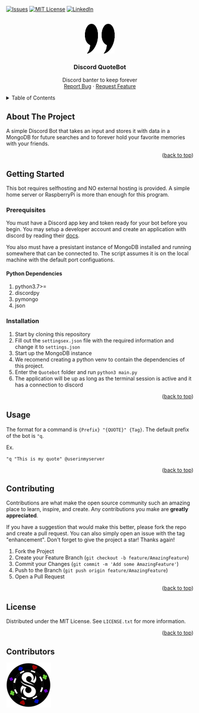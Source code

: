 <a name="readme-top"></a>



<!-- PROJECT SHIELDS -->
[![Issues][issues-shield]][issues-url]
[![MIT License][license-shield]][license-url]
[![LinkedIn][linkedin-shield]][linkedin-url]


<!-- PROJECT LOGO -->
<br />
<div align="center">
  <a href="https://github.com/github_username/repo_name">
    <img src="images/logo.png" alt="Logo" width="80" height="80">
  </a>

<h3 align="center">Discord QuoteBot</h3>

  <p align="center">
    Discord banter to keep forever
    <br />
    <a href="https://github.com/dscpsyl/quotebot/issues">Report Bug</a>
    ·
    <a href="https://github.com/dscpsyl/quotebot/issues">Request Feature</a>
  </p>
</div>



<!-- TABLE OF CONTENTS -->
<details>
  <summary>Table of Contents</summary>
  <ol>
    <li>
      <a href="#about-the-project">About The Project</a>
    </li>
    <li>
      <a href="#getting-started">Getting Started</a>
      <ul>
        <li><a href="#prerequisites">Prerequisites</a></li>
        <li><a href="#installation">Installation</a></li>
      </ul>
    </li>
    <li><a href="#usage">Usage</a></li>
    <li><a href="#contributing">Contributing</a></li>
    <li><a href="#license">License</a></li>
  </ol>
</details>



<!-- ABOUT THE PROJECT -->
## About The Project

A simple Discord Bot that takes an input and stores it with data in a MongoDB for future searches and to forever hold your favorite memories with your friends. 

<p align="right">(<a href="#readme-top">back to top</a>)</p>


<!-- GETTING STARTED -->
## Getting Started

This bot requires selfhosting and NO external hosting is provided. A simple home server or RaspberryPi is more than enough for this program.

### Prerequisites

You must have a Discord app key and token ready for your bot before you begin. You may setup a developer account and create an application with discord by reading their [docs](https://discord.com/developers/docs/intro).
<br />

You also must have a presistant instance of MongoDB installed and running somewhere that can be connected to. The script assumes it is on the local machine with the default port configuations. 

#### Python Dependencies
1. python3.7>=
2. discordpy
3. pymongo
4. json

### Installation

1. Start by cloning this repository
2. Fill out the `settingsex.json` file with the required information and change it to `settings.json`
3. Start up the MongoDB instance
4. We recomend creating a python venv to contain the dependencies of this project.
5. Enter the `Quotebot` folder and run `python3 main.py` 
6. The application will be up as long as the terminal session is active and it has a connection to discord

<p align="right">(<a href="#readme-top">back to top</a>)</p>



<!-- USAGE EXAMPLES -->
## Usage

The format for a command is `{Prefix} "{QUOTE}" {Tag}`. The default prefix of the bot is `"q`.
<br />

Ex. 

```
"q "This is my quote" @userinmyserver
```


<p align="right">(<a href="#readme-top">back to top</a>)</p>

<!-- CONTRIBUTING -->
## Contributing

Contributions are what make the open source community such an amazing place to learn, inspire, and create. Any contributions you make are **greatly appreciated**.

If you have a suggestion that would make this better, please fork the repo and create a pull request. You can also simply open an issue with the tag "enhancement".
Don't forget to give the project a star! Thanks again!

1. Fork the Project
2. Create your Feature Branch (`git checkout -b feature/AmazingFeature`)
3. Commit your Changes (`git commit -m 'Add some AmazingFeature'`)
4. Push to the Branch (`git push origin feature/AmazingFeature`)
5. Open a Pull Request

<p align="right">(<a href="#readme-top">back to top</a>)</p>



<!-- LICENSE -->
## License

Distributed under the MIT License. See `LICENSE.txt` for more information.

<p align="right">(<a href="#readme-top">back to top</a>)</p>


<!-- MARKDOWN LINKS & IMAGES -->
<!-- https://www.markdownguide.org/basic-syntax/#reference-style-links -->
[issues-shield]: https://img.shields.io/github/issues/dscpsyl/quotebot.svg?style=for-the-badge
[issues-url]: https://github.com/dscpsyl/quotebot/issues
[license-shield]: https://img.shields.io/github/license/dscpsyl/quotebot.svg?style=for-the-badge
[license-url]: https://github.com/dscpsyl/quotebot/blob/master/LICENSE.txt
[linkedin-shield]: https://img.shields.io/badge/-LinkedIn-black.svg?style=for-the-badge&logo=linkedin&colorB=555
[linkedin-url]: https://linkedin.com/in/davidjsim



Contributors
------------------------
<a href="https://twitter.com/SimYouLater28">
     <img src="/.github/twitter.png">
</a>
